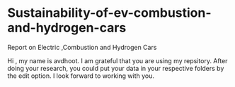 # Sustainability-of-ev-combustion-and-hydrogen-cars
Report on Electric ,Combustion and Hydrogen Cars

Hi , my name is avdhoot. I am grateful that you are using my repsitory. After doing your research, you could put your data in your respective folders by the edit option. I look forward to working with you.

